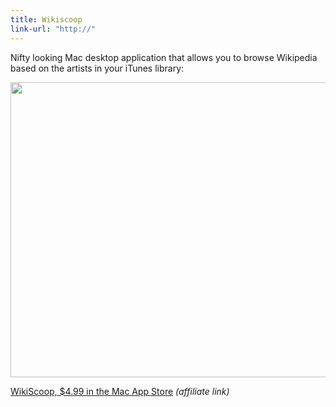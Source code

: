 ```yaml
---
title: Wikiscoop
link-url: "http://"
---
```

<p>Nifty looking Mac desktop application that allows you to browse Wikipedia based on the artists in your iTunes library:</p>
<p><img src="https://chrisenns.com/wp-content/uploads/2011/04/wikiscoop.png" alt="" title="wikiscoop" width="760" height="472" class="aligncenter size-full wp-image-19485" /></p>
<p><a href="http://click.linksynergy.com/fs-bin/stat?id=6PFrOqNV4B8&offerid=146261&type=3&subid=0&tmpid=1826&RD_PARM1=http%253A%252F%252Fitunes.apple.com%252Fca%252Fapp%252Fwikiscoop%252Fid432309983%253Fmt%253D12%2526uo%253D4%2526partnerId%253D30" target="itunes_store">WikiScoop, $4.99 in the Mac App Store</a> <em>(affiliate link)</em></p>
